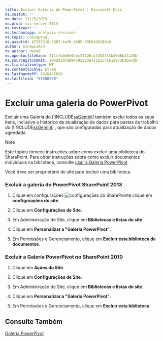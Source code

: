 ```yaml
---
title: Excluir Galeria do PowerPivot | Microsoft Docs
ms.custom: ''
ms.date: 11/25/2019
ms.prod: sql-server-2014
ms.reviewer: ''
ms.technology: analysis-services
ms.topic: conceptual
ms.assetid: b7222318-7307-4afb-b585-9358426103a0
author: minewiskan
ms.author: owend
ms.openlocfilehash: 511cfbbb0e9bec24726c4fb52f31b30d6b47a70b
ms.sourcegitcommit: ad4d92dce894592a259721a1571b1d8736abacdb
ms.translationtype: MT
ms.contentlocale: pt-BR
ms.lasthandoff: 08/04/2020
ms.locfileid: "87680078"
---
```

# <a name="delete-powerpivot-gallery"></a>Excluir uma galeria do PowerPivot
  Excluir uma Galeria do [!INCLUDE[ssGemini](../../includes/ssgemini-md.md)] também exclui todos os seus itens, inclusive o histórico de atualização de dados para pastas de trabalho do [!INCLUDE[ssGemini](../../includes/ssgemini-md.md)] , que são configuradas para atualização de dados agendada.

> [!NOTE]
>  Este tópico fornece instruções sobre como excluir uma biblioteca do SharePoint. Para obter instruções sobre como excluir documentos individuais na biblioteca, consulte [usar a Galeria PowerPivot](use-power-pivot-gallery.md).

 Você deve ser proprietário do site para excluir uma biblioteca.

### <a name="delete-powerpivot-gallery-sharepoint-2013"></a>Excluir a galeria do PowerPivot SharePoint 2013

1.  Clique em configurações ![configurações do SharePoint](../media/as-sharepoint2013-settings-gear.gif "Configurações do SharePoint")e clique em **configurações do site**.

2.  Clique em **Configurações de Site**.

3.  Em Administração de Site, clique em **Bibliotecas e listas do site**.

4.  Clique em **Personalizar a "Galeria PowerPivot"**.

5.  Em Permissões e Gerenciamento, clique em **Excluir esta biblioteca de documentos**.

### <a name="delete-powerpivot-gallery-sharepoint-2010"></a>Excluir a Galeria PowerPivot no SharePoint 2010

1.  Clique em **Ações do Site**.

2.  Clique em **Configurações de Site**.

3.  Em Administração de Site, clique em **Bibliotecas e listas do site**.

4.  Clique em **Personalizar a "Galeria PowerPivot"**.

5.  Em Permissões e Gerenciamento, clique em **Excluir esta biblioteca**.

## <a name="see-also"></a>Consulte Também
 [Galeria PowerPivot](../../index.yml)



